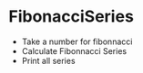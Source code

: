 # FibonacciSeries

- Take a number for fibonnacci
- Calculate Fibonnacci Series
- Print all series 
